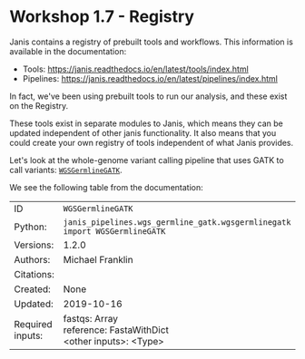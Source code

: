 # Workshop 1.7 - Registry 

Janis contains a registry of prebuilt tools and workflows. This information is available in the documentation:

- Tools: https://janis.readthedocs.io/en/latest/tools/index.html
- Pipelines: https://janis.readthedocs.io/en/latest/pipelines/index.html

In fact, we've been using prebuilt tools to run our analysis, and these exist on the Registry.

These tools exist in separate modules to Janis, which means they can be updated independent of other janis functionality. It also means that you could create your own registry of tools independent of what Janis provides.

Let's look at the whole-genome variant calling pipeline that uses GATK to call variants: [`WGSGermlineGATK`](https://janis.readthedocs.io/en/latest/pipelines/wgsgermlinegatk.html).

We see the following table from the documentation:

|   |   |
|-- |-- |
|ID         | `WGSGermlineGATK` |
|Python:	| `janis_pipelines.wgs_germline_gatk.wgsgermlinegatk import WGSGermlineGATK` |
|Versions:	| 1.2.0 |
|Authors:	| Michael Franklin |
|Citations: | 	 |
|Created:	| None |
|Updated:	| 2019-10-16 |
|Required inputs: | fastqs: Array<FastqGzPair> <br />reference: FastaWithDict <br />\<other inputs>: \<Type>|


